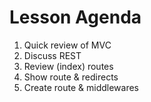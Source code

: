 # Lesson Agenda
1. Quick review of MVC
2. Discuss REST
3. Review (index) routes
4. Show route & redirects
5. Create route & middlewares